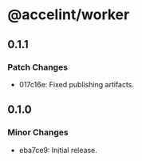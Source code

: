 # @accelint/worker

## 0.1.1

### Patch Changes

- 017c16e: Fixed publishing artifacts.

## 0.1.0

### Minor Changes

- eba7ce9: Initial release.
